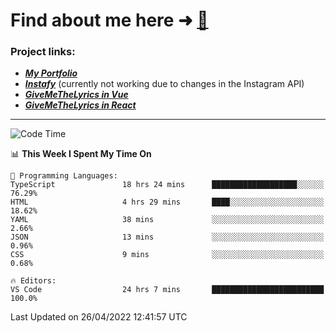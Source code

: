 # Find about me here ➜ [🧑](https://pauabella.dev)

### Project links:
- ***[My Portfolio](https://pauabella.dev)***
- ***[Instafy](https://instafy.me)*** (currently not working due to changes in the Instagram API)
- ***[GiveMeTheLyrics in Vue](https://lyrics.pauabella.dev)***
- ***[GiveMeTheLyrics in React](https://pauabella.dev/GiveMeTheLyrics)***

---
<!--START_SECTION:waka-->
![Code Time](http://img.shields.io/badge/Code%20Time-980%20hrs%2029%20mins-blue)

📊 **This Week I Spent My Time On** 

```text
💬 Programming Languages: 
TypeScript               18 hrs 24 mins      ███████████████████░░░░░░   76.29% 
HTML                     4 hrs 29 mins       ████░░░░░░░░░░░░░░░░░░░░░   18.62% 
YAML                     38 mins             ░░░░░░░░░░░░░░░░░░░░░░░░░   2.66% 
JSON                     13 mins             ░░░░░░░░░░░░░░░░░░░░░░░░░   0.96% 
CSS                      9 mins              ░░░░░░░░░░░░░░░░░░░░░░░░░   0.68%

🔥 Editors: 
VS Code                  24 hrs 7 mins       █████████████████████████   100.0%

```


 Last Updated on 26/04/2022 12:41:57 UTC
<!--END_SECTION:waka-->
